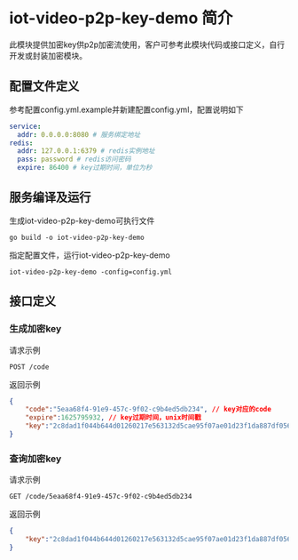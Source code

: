 # iot-video-p2p-key-demo 简介

此模块提供加密key供p2p加密流使用，客户可参考此模块代码或接口定义，自行开发或封装加密模块。

## 配置文件定义

参考配置config.yml.example并新建配置config.yml，配置说明如下
```yaml
service:
  addr: 0.0.0.0:8080 # 服务绑定地址
redis:
  addr: 127.0.0.1:6379 # redis实例地址
  pass: password # redis访问密码
  expire: 86400 # key过期时间，单位为秒
```

## 服务编译及运行

生成iot-video-p2p-key-demo可执行文件

```
go build -o iot-video-p2p-key-demo
```

指定配置文件，运行iot-video-p2p-key-demo
```
iot-video-p2p-key-demo -config=config.yml
```

## 接口定义

### 生成加密key

请求示例
```
POST /code
```

返回示例
```json
{
    "code":"5eaa68f4-91e9-457c-9f02-c9b4ed5db234", // key对应的code
    "expire":1625795932, // key过期时间，unix时间戳
    "key":"2c8dad1f044b644d01260217e563132d5cae95f07ae01d23f1da887df0563a62" // key至少32位字节长度
}
```

### 查询加密key

请求示例
```
GET /code/5eaa68f4-91e9-457c-9f02-c9b4ed5db234
```

返回示例
```json
{
    "key":"2c8dad1f044b644d01260217e563132d5cae95f07ae01d23f1da887df0563a62"
}
```

